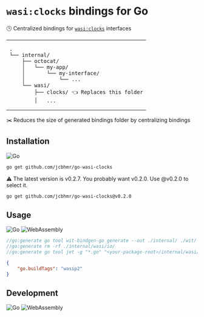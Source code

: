 # `wasi:clocks` bindings for Go

🕒 Centralized bindings for [`wasi:clocks`](https://github.com/WebAssembly/wasi-clocks) interfaces

<table align=center>
<td>

```
.
└── internal/
    ├── octocat/
    │   └── my-app/
    │       └── my-interface/
    │           └── ...
    └── wasi/
        ├── clocks/ 👈 Replaces this folder
        │   ...
```

</table>

✂️ Reduces the size of generated bindings folder by centralizing bindings

## Installation

![Go](https://img.shields.io/badge/Go-00ADD8?style=for-the-badge&logo=Go&logoColor=FFFFFF)

```sh
go get github.com/jcbhmr/go-wasi-clocks
```

⚠️ The latest version is v0.2.7. You probably want v0.2.0. Use @v0.2.0 to select it.

```sh
go get github.com/jcbhmr/go-wasi-clocks@v0.2.0
```

## Usage

![Go](https://img.shields.io/badge/Go-00ADD8?style=for-the-badge&logo=Go&logoColor=FFFFFF)
![WebAssembly](https://img.shields.io/badge/WebAssembly-654FF0?style=for-the-badge&logo=WebAssembly&logoColor=FFFFFF)

```go
//go:generate go tool wit-bindgen-go generate --out ./internal/ ./wit/
//go:generate rm -rf ./internal/wasi/io/
//go:generate go tool jet -g "*.go" "<your-package-root>/internal/wasi/io/" "github.com/jcbhmr/go-wasi-clocks/" ./internal/
```

```json
{
    "go.buildTags": "wasip2"
}
```

## Development

![Go](https://img.shields.io/badge/Go-00ADD8?style=for-the-badge&logo=Go&logoColor=FFFFFF)
![WebAssembly](https://img.shields.io/badge/WebAssembly-654FF0?style=for-the-badge&logo=WebAssembly&logoColor=FFFFFF)
